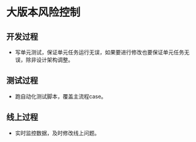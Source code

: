 # 大版本风险控制

## 开发过程
  - 写单元测试，保证单元任务运行无误，如果要进行修改也要保证单元任务无误，除非设计架构调整。

## 测试过程
  - 跑自动化测试脚本，覆盖主流程case。

## 线上过程
  - 实时监控数据，及时修改线上问题。
  